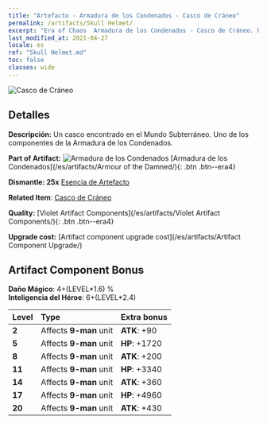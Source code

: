 ```yaml
---
title: "Artefacto - Armadura de los Condenados - Casco de Cráneo"
permalink: /artifacts/Skull Helmet/
excerpt: "Era of Chaos  Armadura de los Condenados - Casco de Cráneo. Un casco encontrado en el Mundo Subterráneo. Uno de los componentes de la Armadura de los Condenados."
last_modified_at: 2021-04-27
locale: es
ref: "Skull Helmet.md"
toc: false
classes: wide
---
```


 ![Casco de Cráneo](/images/t/artifact_40303.png)



## Detalles

 **Descripción:** Un casco encontrado en el Mundo Subterráneo. Uno de los componentes de la Armadura de los Condenados.

 **Part of Artifact:** ![Armadura de los Condenados](/images/t/icon_artifact_30.png) [Armadura de los Condenados](/es/artifacts/Armour of the Damned/){: .btn .btn--era4}

 **Dismantle: 25x** [Esencia de Artefacto](/ItemsES/con_905/)

 **Related Item**: [Casco de Cráneo](/ItemsES/art_123/)

 **Quality:** [Violet Artifact Components](/es/artifacts/Violet Artifact Components/){: .btn .btn--era4}

 **Upgrade cost:** [Artifact component upgrade cost](/es/artifacts/Artifact Component Upgrade/)

## Artifact Component Bonus

  **Daño Mágico**: 4+(LEVEL\*1.6) %<br/>**Inteligencia del Héroe**: 6+(LEVEL\*2.4)

  |  Level  | Type |    Extra bonus  | 
  |:--------|:-----|:----------------| 
  | **2** | Affects **9-man** unit | **ATK**: +90 | 
  | **5** | Affects **9-man** unit | **HP**: +1720 | 
  | **8** | Affects **9-man** unit | **ATK**: +200 | 
  | **11** | Affects **9-man** unit | **HP**: +3340 | 
  | **14** | Affects **9-man** unit | **ATK**: +360 | 
  | **17** | Affects **9-man** unit | **HP**: +4960 | 
  | **20** | Affects **9-man** unit | **ATK**: +430 | 
